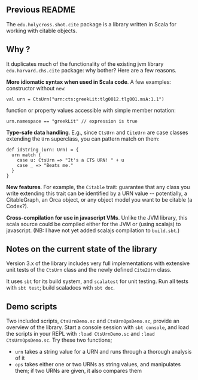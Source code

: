 

## Previous README

The `edu.holycross.shot.cite` package is a library written in Scala for working with citable objects.

## Why ?

It duplicates much of the functionality of the existing jvm library `edu.harvard.chs.cite` package:  why bother?  Here are a few reasons.

**More idiomatic syntax when used in Scala code**.  A few examples: constructor without `new`:

    val urn = CtsUrn("urn:cts:greekLit:tlg0012.tlg001.msA:1.1")

function or property values accessible with simple member notation:

    urn.namespace == "greekLit" // expression is true


**Type-safe data handling**.  E.g., since `CtsUrn` and `CiteUrn` are case classes  extending the `Urn` superclass, you can pattern match on them:

    def idString (urn: Urn) = {
      urn match {
        case u: CtsUrn => "It's a CTS URN! " + u
        case _ => "Beats me."
      }
    }


**New features**.  For example, the `Citable` trait:  guarantee that any class you write extending this trait can be identified by a URN value -- potentially, a CitableGraph, an Orca object, or any object model you want to be citable (a Codex?).

**Cross-compilation for use in javascript VMs**.  Unlike the JVM library, this scala source could be compiled either for the JVM or (using scalajs) to javascript.  (NB: I have not yet added scalajs compilation to `build.sbt`.)

## Notes on the current state of the library

Version 3.x of the library includes very full implementations with extensive unit tests of the `CtsUrn` class and the newly defined `Cite2Urn` class.

It uses `sbt` for its build system, and `scalatest` for unit testing.  Run all tests with `sbt test`; build scaladocs with `sbt doc`.


## Demo scripts

Two included scripts, `CtsUrnDemo.sc` and `CtsUrnOpsDemo.sc`, provide an overview of the library.  Start a console session with `sbt console`, and load the scripts in your REPL with `:load CtsUrnDemo.sc` and `:load CtsUrnOpsDemo.sc`. Try these two functions;


- `urn` takes a string value for a URN and runs through a thorough analysis of it
- `ops` takes either one or two URNs as string values, and manipulates them; if two URNs are given, it also compares them
